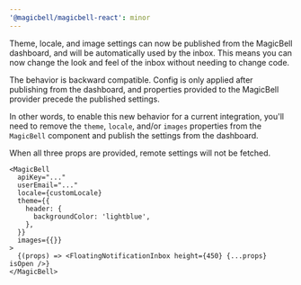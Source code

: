 ```yaml
---
'@magicbell/magicbell-react': minor
---
```


Theme, locale, and image settings can now be published from the MagicBell dashboard, and will be automatically used by the inbox. This means you can now change the look and feel of the inbox without needing to change code.

The behavior is backward compatible. Config is only applied after publishing from the dashboard, and properties provided to the MagicBell provider precede the published settings.

In other words, to enable this new behavior for a current integration, you'll need to remove the `theme`, `locale`, and/or `images` properties from the `MagicBell` component and publish the settings from the dashboard.

When all three props are provided, remote settings will not be fetched.

```tsx
<MagicBell
  apiKey="..."
  userEmail="..."
  locale={customLocale}
  theme={{
    header: {
      backgroundColor: 'lightblue',
    },
  }}
  images={{}}
>
  {(props) => <FloatingNotificationInbox height={450} {...props} isOpen />}
</MagicBell>
```
